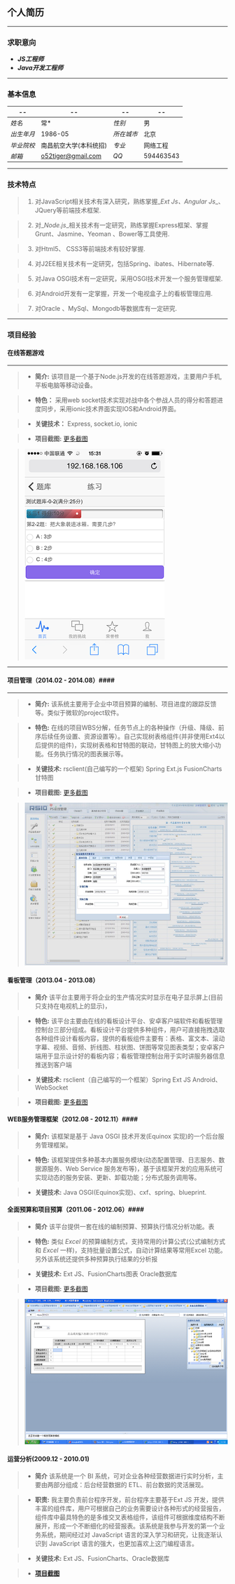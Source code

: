 
## 个人简历

---

### 求职意向
- _**JS工程师**_ 
- _**Java开发工程师**_
 
---

### 基本信息

|  --            |  --                   | --           | --          |
|----------------|-----------------------|--------------|-------------|
|_*姓名*_        |常\*                   |_*性别*_      |男           |
|_*出生年月*_    |1986-05                |_*所在城市*_  |北京         |
|_*毕业院校*_    |南昌航空大学(本科统招) |_*专业*_      |网络工程     |
|_*邮箱*_        |o52tiger@gmail.com     |_*QQ*_        |594463543    |

---

### 技术特点

>1. 对JavaScript相关技术有深入研究，熟练掌握_*Ext Js*_、_*Angular Js*_、JQuery等前端技术框架.

>2. 对_*Node.js*_相关技术有一定研究，熟练掌握Express框架、掌握Grunt、Jasmine、Yeoman 、Bower等工具使用.

>3. 对Html5、 CSS3等前端技术有较好掌握.

>4. 对J2EE相关技术有一定研究，包括Spring、ibates、Hibernate等.

>5. 对Java OSGI技术有一定研究，采用OSGI技术开发一个服务管理框架.

>6. 对Android开发有一定掌握，开发一个电视盒子上的看板管理应用.

>7. 对Oracle 、MySql、Mongodb等数据库有一定研究.

___

### 项目经验

#### 在线答题游戏 ####
___
>* **简介:** 该项目是一个基于Node.js开发的在线答题游戏，主要用户手机,平板电脑等移动设备。

>* **特色：** 采用web socket技术实现对战中各个参战人员的得分和答题进度同步，采用ionic技术界面实现IOS和Android界面。 

>* **关键技术：** Express, socket.io, ionic

>* **项目截图:** [更多截图](tg.md)

> ![对战界面](imgs/IMG_0126.PNG)

___


#### 项目管理（2014.02 - 2014.08）####
___

>* **简介:** 该系统主要用于企业中项目预算的编制、项目进度的跟踪反馈等。类似于微软的project软件。

>* **特色:** 在线的项目WBS分解，任务节点上的各种操作（升级、降级、前序后续任务设置、资源设置等）。自己实现树表格组件(并非使用Ext4以后提供的组件)，实现树表格和甘特图的联动，甘特图上的放大缩小功能。任务执行情况的图表展示等。

>* **关键技术:** rsclient(自己编写的一个框架) Spring Ext.js FusionCharts甘特图

>* **项目截图:** [更多截图](ps.md)

> ![项目维护_WBS结构](imgs/ps16.jpg)


#### 看板管理（2013.04 - 2013.08） ####

>* **简介** 该平台主要用于将企业的生产情况实时显示在电子显示屏上(目前只支持在电视机上的显示)，

>* **特色:** 该平台主要由在线的看板设计平台、安卓客户端软件和看板管理控制台三部分组成。看板设计平台提供多种组件，用户可直接拖拽选取各种组件设计看板内容，提供的看板组件主要有：表格、富文本、滚动字幕、视频、音频、折线图、柱状图、饼图等常见图表类型；安卓客户端用于显示设计好的看板内容；看板管理控制台用于实时讲服务器信息推送到客户端

>* **关键技术:**  rsclient（自己编写的一个框架）Spring Ext JS Android、WebSocket

>* **项目截图:** [更多截图](kb.md)

#### WEB服务管理框架（2012.08 - 2012.11）####

>* **简介:** 该框架是基于 Java OSGI 技术开发(Equinox 实现)的一个后台服务管理框架。

>* **特色:** 该框架提供多种基本内置服务模块(动态配置管理、日志服务、数据源服务、Web Service 服务发布等)，基于该框架开发的应用系统可实现动态的服务安装、更新、卸载功能；分布式服务调用等。

>* **关键技术:** Java OSGI(Equinox实现)、cxf、spring、blueprint.


#### 全面预算和项目预算（2011.06 - 2012.06）####

>* **简介** 该平台提供一套在线的编制预算、预算执行情况分析功能。表

>* **特色:** 类似 _*Excel*_ 的预算编制方式，支持常用的计算公式(公式编制方式和 _*Excel*_ 一样)，支持批量设置公式，自动计算结果等常用Excel 功能。另外该系统还提供多种预算执行结果的分析报 

>* **关键技术:** Ext JS、FusionCharts图表 Oracle数据库

>* **项目截图:** [更多截图](bm.md)

> ![](imgs/bm.png)

#### 运营分析(2009.12 - 2010.01) ####

>* **简介** 该系统是一个 BI 系统，可对企业各种经营数据进行实时分析，主要由两部分组成：后台经营数据的 ETL、前台数据的灵活展现。

>* **职责:** 我主要负责前台程序开发，前台程序主要基于Ext JS 开发，提供丰富的组件库，用户可根据自己的业务需要设计各种形式的经营报告，组件库中最具特色的是多维交叉表格组件，该组件可根据维度结构不断展开，形成一个不断细化的经营报表。该系统是我参与开发的第一个业务系统，期间经过对 JavaScript 语言的深入学习和研究，让我逐渐认识到 JavaScript 语言的强大，也更加喜欢上这门编程语言。 

>* **关键技术:** Ext JS、FusionCharts、Oracle数据库

>* **[项目截图](opa.md)**
